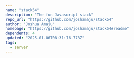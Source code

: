 ```yaml
---
name: "stack54"
description: "The fun Javascript stack"
repo_url: "https://github.com/joshamaju/stack54"
author: "Joshua Amaju"
homepage: "https://github.com/joshamaju/stack54#readme"
dependents: 4
updated: "2025-01-06T08:31:16.778Z"
tags: 
  - server
---
```

